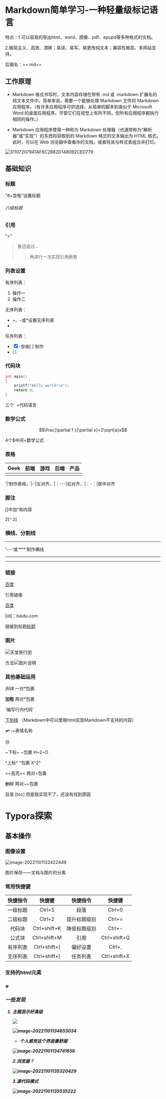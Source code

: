# Markdown简单学习-一种轻量级标记语言

特点：1.可以容易的导出html、word、图像、pdf、epupd等多种格式的文档。

​            2.极简主义、高效、清晰；易读、易写、易更改纯文本；兼容性极高、多网站支持。

后缀名：==.md==

## 工作原理

* Markdown 格式书写时，文本内容存储在带有 .md 或 .markdown 扩展名的纯文本文件中。简单来说，需要一个能够处理 Markdown 文件的 Markdown 应用程序。（有许多应用程序可供选择，从简单的脚本到类似于 Microsoft Word 的桌面应用程序。尽管它们在视觉上有所不同，但所有应用程序都执行相同的操作。）

* Markdown 应用程序使用一种称为 Markdown 处理器（也通常称为“解析器”或“实现”）的东西将获取到的 Markdown 格式的文本输出为 HTML 格式。此时，可以在 Web 浏览器中查看你的文档，或者将其与样式表组合并打印。

![31107207941AF6C2682D1480B2CED779](../31107207941AF6C2682D1480B2CED779.jpg)

## 基础知识

### 标题

“#+空格”设置标题

###### 六级标题

### 引用

">"

> 鲁迅说过...
>
> > 再进行一次实现引用嵌套

### 列表设置

有序列表：

1.  操作一
2.  操作二

无序列表：

- +、-或*设置无序列表
- 

任务列表：

- [x] -空格[ ] 制作
- [ ] 





### 代码块

```c
int main()
{
    printf("Hello world!\n");
    return 0;
}
```

三个` +代码语言

### 数学公式

$$\frac{\partial f }{\partial x}=2\sqrt{a}x$$

4个$中间+数学公式

### 表格

| Geek | 前端 | 游戏 | 后端 | 产品 |
| :--- | ---- | ---- | ---- | ---- |
|      |      |      |      |      |

‘|’制作表格，|:-|左对齐，|：---|右对齐，|：-：|居中对齐

### 脚注

[]中加^和内容

2[^ 2]

### 横线、分割线

---

‘---’或‘***'制作横线

---

***

 

### 链接

[ 百度 ](baidu.com"标题“)

引用链接

[ 百度 ](id)

[id]：baidu.com

链接到标题[标题](#标题)

### 图片

![天堂旅行团](https://p5.itc.cn/images01/20210817/f2da37fa1e3648eba827269fbb450e79.jpeg)

方法![图片说明](图片链接)

### 其他基础运用

*斜体*  一对*包裹

 **加粗**  两对*包裹

'编写行内代码' 

<u>下划线</u> <u></u>（Markdown中可以使用html实现Markdown不支持的内容）

:small_airplane:  :+表情名称

:cry:

~下标~    ~包裹      H~2~O

^上标^    ^包裹   X^2^

==高亮==    两对=包裹

~~删除~~    两对~~包裹

目录 \[toc]     但是我实现不了，还没有找到原因





# Typora探索

## 基本操作

### 图像设置

![image-20221101132422449](Markdown.assets/image-20221101132422449.png)

图片保存——文档与图片的分离

### 常用快捷键

| 快捷指令 |    快捷键    |   快捷指令   |    快捷键    |
| :------: | :----------: | :----------: | :----------: |
| 一级标题 |    Ctrl+1    |     段落     |    Ctrl+0    |
| 二级标题 |    Ctrl+2    | 提升标题级别 |    Ctrl+=    |
|  代码块  | Ctrl+shift+K | 降低标题级别 |    Ctrl+-    |
|  公式块  | Ctrl+shift+M |     引用     | Ctrl+shift+Q |
| 有序列表 | Ctrl+shift+[ |   偏好设置   |    Ctrl+,    |
| 无序列表 | Ctrl+shift+] |   任务列表   | Ctrl+shift+X |





### 支持的html元素

<kbd> <b> <i> <em> <sup> <sub> <br>        等

### 一些发现

1. 主题显示好高级

   ![](Markdown.assets/image-20221101134605466.png)

   ![image-20221101134653034](Markdown.assets/image-20221101134653034.png)

   + 个人感觉这个界面最舒服

   ![image-20221101134741656](Markdown.assets/image-20221101134741656.png)

   2.浏览器？

   ![image-20221101135320429](Markdown.assets/image-20221101135320429.png)
   
   3.源代码模式
   
   ![image-20221101135535222](Markdown.assets/image-20221101135535222.png)
   
   ## 
